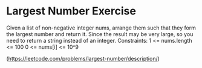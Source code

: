 # Largest Number Exercise


Given a list of non-negative integer nums, arrange them such that they form the largest number and return it.
Since the result may be very large, so you need to return a string instead of an integer.
Constraints: 
    1 <= nums.length <= 100
    0 <= nums[i] <= 10^9

(https://leetcode.com/problems/largest-number/description/)